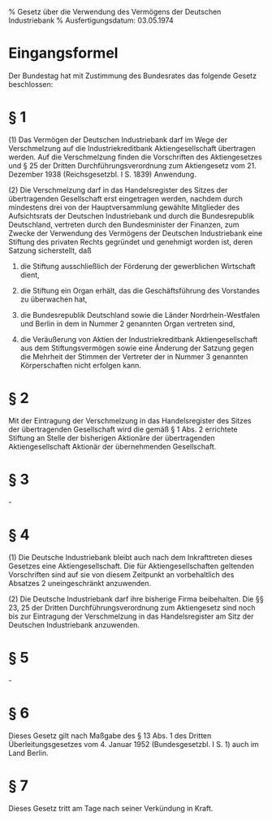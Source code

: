 % Gesetz über die Verwendung des Vermögens der Deutschen Industriebank
% Ausfertigungsdatum: 03.05.1974
 
# Eingangsformel

Der Bundestag hat mit Zustimmung des Bundesrates das folgende Gesetz beschlossen:

# § 1

(1) Das Vermögen der Deutschen Industriebank darf im Wege der Verschmelzung auf die Industriekreditbank Aktiengesellschaft übertragen werden. Auf die Verschmelzung finden die Vorschriften des Aktiengesetzes und § 25 der Dritten Durchführungsverordnung zum Aktiengesetz vom 21. Dezember 1938 (Reichsgesetzbl. I S. 1839) Anwendung.

(2) Die Verschmelzung darf in das Handelsregister des Sitzes der übertragenden Gesellschaft erst eingetragen werden, nachdem durch mindestens drei von der Hauptversammlung gewählte Mitglieder des Aufsichtsrats der Deutschen Industriebank und durch die Bundesrepublik Deutschland, vertreten durch den Bundesminister der Finanzen, zum Zwecke der Verwendung des Vermögens der Deutschen Industriebank eine Stiftung des privaten Rechts gegründet und genehmigt worden ist, deren Satzung sicherstellt, daß

1. die Stiftung ausschließlich der Förderung der gewerblichen Wirtschaft dient,

2. die Stiftung ein Organ erhält, das die Geschäftsführung des Vorstandes zu überwachen hat,

3. die Bundesrepublik Deutschland sowie die Länder Nordrhein-Westfalen und Berlin in dem in Nummer 2 genannten Organ vertreten sind,

4. die Veräußerung von Aktien der Industriekreditbank Aktiengesellschaft aus dem Stiftungsvermögen sowie eine Änderung der Satzung gegen die Mehrheit der Stimmen der Vertreter der in Nummer 3 genannten Körperschaften nicht erfolgen kann.

# § 2

Mit der Eintragung der Verschmelzung in das Handelsregister des Sitzes der übertragenden Gesellschaft wird die gemäß § 1 Abs. 2 errichtete Stiftung an Stelle der bisherigen Aktionäre der übertragenden Aktiengesellschaft Aktionär der übernehmenden Gesellschaft.

# § 3

\-

# § 4

(1) Die Deutsche Industriebank bleibt auch nach dem Inkrafttreten dieses Gesetzes eine Aktiengesellschaft. Die für Aktiengesellschaften geltenden Vorschriften sind auf sie von diesem Zeitpunkt an vorbehaltlich des Absatzes 2 uneingeschränkt anzuwenden.

(2) Die Deutsche Industriebank darf ihre bisherige Firma beibehalten. Die §§ 23, 25 der Dritten Durchführungsverordnung zum Aktiengesetz sind noch bis zur Eintragung der Verschmelzung in das Handelsregister am Sitz der Deutschen Industriebank anzuwenden.

# § 5

\-

# § 6

Dieses Gesetz gilt nach Maßgabe des § 13 Abs. 1 des Dritten Überleitungsgesetzes vom 4. Januar 1952 (Bundesgesetzbl. I S. 1) auch im Land Berlin.

# § 7

Dieses Gesetz tritt am Tage nach seiner Verkündung in Kraft.
